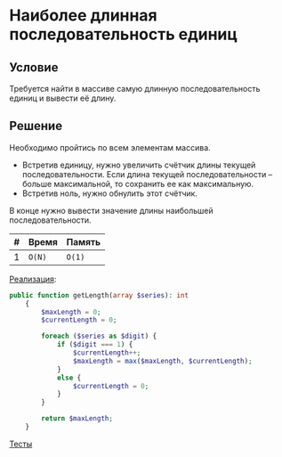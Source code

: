 # Наиболее длинная последовательность единиц

## Условие

Требуется найти в массиве самую длинную последовательность единиц и вывести её длину.

## Решение

Необходимо пройтись по всем элементам массива. 

- Встретив единицу, нужно увеличить счётчик длины текущей последовательности. Если длина текущей последовательности – больше максимальной, то сохранить ее как максимальную.
- Встретив ноль, нужно обнулить этот счётчик. 

В конце нужно вывести значение длины наибольшей последовательности.

| #    | Время  | Память |
| ---- | ------ | ------ |
| 1    | `O(N)` | `O(1)` |

[Реализация](Solution.php):

```php
public function getLength(array $series): int
    {
        $maxLength = 0;
        $currentLength = 0;

        foreach ($series as $digit) {
            if ($digit === 1) {
                $currentLength++;
                $maxLength = max($maxLength, $currentLength);
            }
            else {
                $currentLength = 0;
            }
        }

        return $maxLength;
    }
```

[Тесты](./../../tests/LongestOneSeries/SolutionTest.php)

